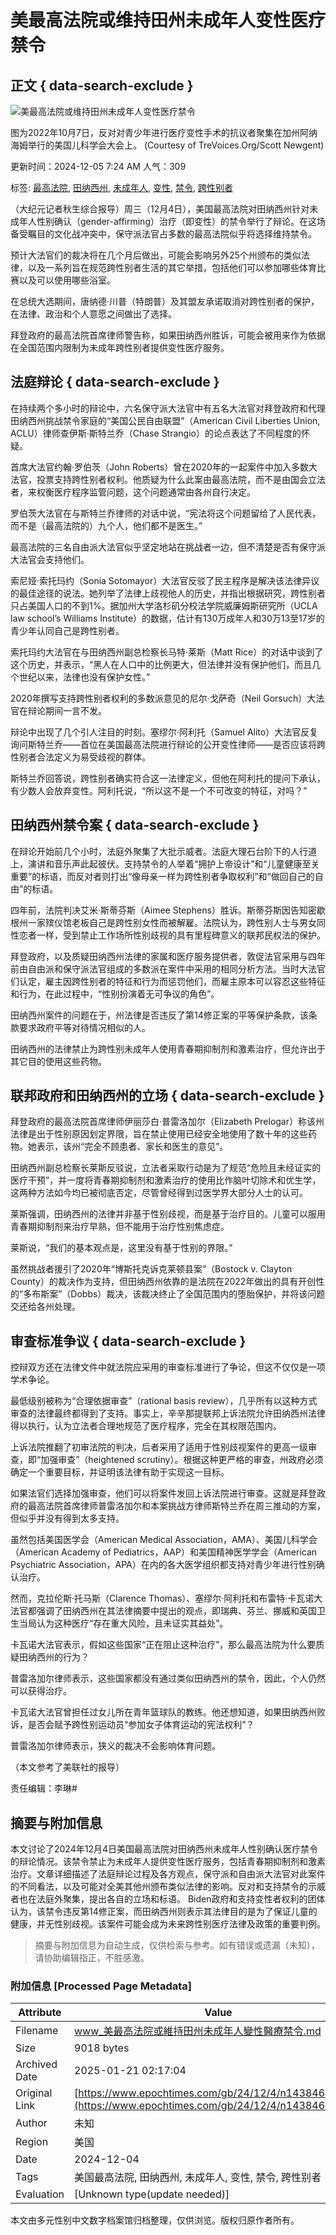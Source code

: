 # 美最高法院或维持田州未成年人变性医疗禁令

## 正文 { data-search-exclude }


![美最高法院或维持田州未成年人变性医疗禁令](https://i.epochtimes.com/assets/uploads/2024/06/id14274302-image000001-1-LSedit-600x400.jpg)

图为2022年10月7日，反对对青少年进行医疗变性手术的抗议者聚集在加州阿纳海姆举行的美国儿科学会大会上。 (Courtesy of TreVoices.Org/Scott Newgent)

更新时间：2024-12-05 7:24 AM 人气：309

标签: [最高法院](https://www.epochtimes.com/gb/tag/%E6%9C%80%E9%AB%98%E6%B3%95%E9%99%A2.html), [田纳西州](https://www.epochtimes.com/gb/tag/%E7%94%B0%E7%BA%B3%E8%A5%BF%E5%B7%9E.html), [未成年人](https://www.epochtimes.com/gb/tag/%E6%9C%AA%E6%88%90%E5%B9%B4%E4%BA%BA.html), [变性](https://www.epochtimes.com/gb/tag/%E5%8F%98%E6%80%A7.html), [禁令](https://www.epochtimes.com/gb/tag/%E7%A6%81%E4%BB%A4.html), [跨性别者](https://www.epochtimes.com/gb/tag/%E8%B7%A8%E6%80%A7%E5%88%AB%E8%80%85.html)

（大纪元记者秋生综合报导）周三（12月4日），美国最高法院对田纳西州针对未成年人性别确认（gender-affirming）治疗（即变性）的禁令举行了辩论。在这场备受瞩目的文化战冲突中，保守派法官占多数的最高法院似乎将选择维持禁令。

预计大法官们的裁决将在几个月后做出，可能会影响另外25个州颁布的类似法律，以及一系列旨在规范跨性别者生活的其它举措，包括他们可以参加哪些体育比赛以及可以使用哪些浴室。

在总统大选期间，唐纳德‧川普（特朗普）及其盟友承诺取消对跨性别者的保护，在法律、政治和个人意愿之间做出了选择。

拜登政府的最高法院首席律师警告称，如果田纳西州胜诉，可能会被用来作为依据在全国范围内限制为未成年跨性别者提供变性医疗服务。

## 法庭辩论 { data-search-exclude }

在持续两个多小时的辩论中，六名保守派大法官中有五名大法官对拜登政府和代理田纳西州挑战禁令家庭的“美国公民自由联盟”（American Civil Liberties Union, ACLU）律师查伊斯‧斯特兰乔（Chase Strangio）的论点表达了不同程度的怀疑。

首席大法官约翰‧罗伯茨（John Roberts）曾在2020年的一起案件中加入多数大法官，投票支持跨性别者权利。他质疑为什么此案由最高法院，而不是由国会立法者，来权衡医疗程序监管问题，这个问题通常由各州自行决定。

罗伯茨大法官在与斯特兰乔律师的对话中说，“宪法将这个问题留给了人民代表，而不是（最高法院的）九个人，他们都不是医生。”

最高法院的三名自由派大法官似乎坚定地站在挑战者一边，但不清楚是否有保守派大法官会支持他们。

索尼娅‧索托玛约（Sonia Sotomayor）大法官反驳了民主程序是解决该法律异议的最佳途径的说法。她列举了法律上歧视他人的历史，并指出根据研究，跨性别者只占美国人口的不到1%。据加州大学洛杉矶分校法学院威廉姆斯研究所（UCLA law school’s Williams Institute）的数据，估计有130万成年人和30万13至17岁的青少年认同自己是跨性别者。

索托玛约大法官在与田纳西州副总检察长马特‧莱斯（Matt Rice）的对话中谈到了这个历史，并表示，“黑人在人口中的比例更大，但法律并没有保护他们，而且几个世纪以来，法律也没有保护女性。”

2020年撰写支持跨性别者权利的多数派意见的尼尔‧戈萨奇（Neil Gorsuch）大法官在辩论期间一言不发。

辩论中出现了几个引人注目的时刻。塞缪尔‧阿利托（Samuel Alito）大法官反复询问斯特兰乔——首位在美国最高法院进行辩论的公开变性律师——是否应该将跨性别者合法定义为易受歧视的群体。

斯特兰乔回答说，跨性别者确实符合这一法律定义，但他在阿利托的提问下承认，有少数人会放弃变性。阿利托说，“所以这不是一个不可改变的特征，对吗？”

## 田纳西州禁令案 { data-search-exclude }

在辩论开始前几个小时，法庭外聚集了大批示威者。法庭大理石台阶下的人行道上，演讲和音乐声此起彼伏。支持禁令的人举着“拥护上帝设计”和“儿童健康至关重要”的标语，而反对者则打出“像母亲一样为跨性别者争取权利”和“做回自己的自由”的标语。

四年前，法院判决艾米‧斯蒂芬斯（Aimee Stephens）胜诉。斯蒂芬斯因告知密歇根州一家殡仪馆老板自己是跨性别女性而被解雇。法院认为，跨性别人士与男女同性恋者一样，受到禁止工作场所性别歧视的具有里程碑意义的联邦民权法的保护。

拜登政府，以及质疑田纳西州法律的家属和医疗服务提供者，敦促法官采用与四年前由自由派和保守派法官组成的多数派在案件中采用的相同分析方法。当时大法官们认定，雇主因跨性别者的特征和行为而惩罚他们，而雇主原本可以容忍这些特征和行为，在此过程中，“性别扮演着无可争议的角色”。

田纳西州案件的问题在于，州法律是否违反了第14修正案的平等保护条款，该条款要求政府平等对待情况相似的人。

田纳西州的法律禁止为跨性别未成年人使用青春期抑制剂和激素治疗，但允许出于其它目的使用这些药物。

## 联邦政府和田纳西州的立场 { data-search-exclude }

拜登政府的最高法院首席律师伊丽莎白‧普雷洛加尔（Elizabeth Prelogar）称该州法律是出于性别原因划定界限，旨在禁止使用已经安全地使用了数十年的这些药物。她表示，该州“完全不顾患者、家长和医生的意见”。

田纳西州副总检察长莱斯反驳说，立法者采取行动是为了规范“危险且未经证实的医疗干预”，并一度将青春期抑制剂和激素治疗的使用比作脑叶切除术和优生学，这两种方法如今均已被彻底否定，尽管曾经得到过医学界大部分人士的认可。

莱斯强调，田纳西州的法律并非基于性别歧视，而是基于治疗目的。儿童可以服用青春期抑制剂来治疗早熟，但不能用于治疗性别焦虑症。

莱斯说，“我们的基本观点是，这里没有基于性别的界限。”

虽然挑战者援引了2020年“博斯托克诉克莱顿县案”（Bostock v. Clayton County）的裁决作为支持，但田纳西州依靠的是法院在2022年做出的具有开创性的“多布斯案”（Dobbs）裁决，该裁决终止了全国范围内的堕胎保护，并将该问题交还给各州处理。

## 审查标准争议 { data-search-exclude }

控辩双方还在法律文件中就法院应采用的审查标准进行了争论，但这不仅仅是一项学术争论。

最低级别被称为“合理依据审查”（rational basis review），几乎所有以这种方式审查的法律最终都得到了支持。事实上，辛辛那提联邦上诉法院允许田纳西州法律得以执行，认为立法者合理地规范了医疗程序，完全在其权限范围内。

上诉法院推翻了初审法院的判决，后者采用了适用于性别歧视案件的更高一级审查，即“加强审查”（heightened scrutiny）。根据这种更严格的审查，州政府必须确定一个重要目标，并证明该法律有助于实现这一目标。

如果法官们选择加强审查，他们可以将案件发回上诉法院进行审查。这就是拜登政府的最高法院首席律师普雷洛加尔和本案挑战方律师斯特兰乔在周三推动的方案，但似乎并没有得到太多支持。

虽然包括美国医学会（American Medical Association，AMA）、美国儿科学会（American Academy of Pediatrics，AAP）和美国精神医学学会（American Psychiatric Association，APA）在内的各大医学组织都支持对青少年进行性别确认治疗。

然而，克拉伦斯‧托马斯（Clarence Thomas）、塞缪尔‧阿利托和布雷特‧卡瓦诺大法官都强调了田纳西州在其法律摘要中提出的观点，即瑞典、芬兰、挪威和英国卫生当局认为这种医疗“存在重大风险，且未证实其益处”。

卡瓦诺大法官表示，假如这些国家“正在阻止这种治疗”，那么最高法院为什么要质疑田纳西州的行为？

普雷洛加尔律师表示，这些国家都没有通过类似田纳西州的禁令，因此，个人仍然可以获得治疗。

卡瓦诺大法官曾担任过女儿所在青年篮球队的教练。他还想知道，如果田纳西州败诉，是否会赋予跨性别运动员“参加女子体育运动的宪法权利”？

普雷洛加尔律师表示，狭义的裁决不会影响体育问题。

（本文参考了美联社的报导）

责任编辑：李琳#
<!-- tcd_original_link https://www.epochtimes.com/gb/24/12/4/n14384628.htm -->


## 摘要与附加信息

<!-- tcd_abstract -->
本文讨论了2024年12月4日美国最高法院对田纳西州未成年人性别确认医疗禁令的辩论情况。该禁令禁止为未成年人提供变性医疗服务，包括青春期抑制剂和激素治疗。文章详细描述了法庭辩论过程及各方观点，保守派和自由派大法官对此案件的不同看法，以及可能对全美其他州颁布类似法律的影响。反对和支持禁令的示威者也在法庭外聚集，提出各自的立场和标语。 Biden政府和支持变性者权利的团体认为，该禁令违反第14修正案，而田纳西州则表示其法律目的是为了保证儿童的健康，并无性别歧视。该案件可能会成为未来跨性别医疗法律及政策的重要判例。
<!-- tcd_abstract_end -->

> 摘要与附加信息为自动生成，仅供检索与参考。如有错误或遗漏（未知），请协助编辑指正，不胜感激。

### 附加信息 [Processed Page Metadata]

| Attribute       | Value                                  |
|-----------------|----------------------------------------|
| Filename        | www_美最高法院或維持田州未成年人變性醫療禁令.md                             |
| Size            | 9018 bytes                           |
| Archived Date   | 2025-01-21 02:17:04                             |
| Original Link   | [https://www.epochtimes.com/gb/24/12/4/n14384628.htm](https://www.epochtimes.com/gb/24/12/4/n14384628.htm)                       |
| Author          | 未知                               |
| Region          | 美国                               |
| Date            | 2024-12-04                                 |
| Tags            | 美国最高法院, 田纳西州, 未成年人, 变性, 禁令, 跨性别者                                 |
| Evaluation            | [Unknown type(update needed)]                                 |
<!-- tcd_table_end -->

本文由多元性别中文数字档案馆归档整理，仅供浏览。版权归原作者所有。
